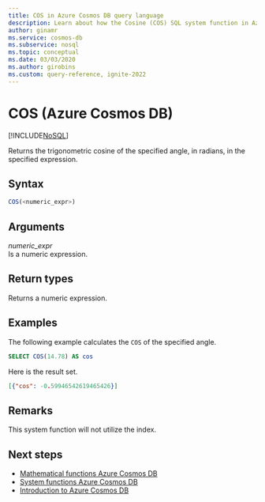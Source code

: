 ```yaml
---
title: COS in Azure Cosmos DB query language
description: Learn about how the Cosine (COS) SQL system function in Azure Cosmos DB returns the trigonometric cosine of the specified angle, in radians, in the specified expression
author: ginamr
ms.service: cosmos-db
ms.subservice: nosql
ms.topic: conceptual
ms.date: 03/03/2020
ms.author: girobins
ms.custom: query-reference, ignite-2022
---
```

# COS (Azure Cosmos DB)
[!INCLUDE[NoSQL](../../includes/appliesto-nosql.md)]

 Returns the trigonometric cosine of the specified angle, in radians, in the specified expression.  
  
## Syntax
  
```sql
COS(<numeric_expr>)  
```  
  
## Arguments
  
*numeric_expr*  
   Is a numeric expression.  
  
## Return types
  
  Returns a numeric expression.  
  
## Examples
  
  The following example calculates the `COS` of the specified angle.  
  
```sql
SELECT COS(14.78) AS cos  
```  
  
 Here is the result set.  
  
```json
[{"cos": -0.59946542619465426}]  
```  

## Remarks

This system function will not utilize the index.

## Next steps

- [Mathematical functions Azure Cosmos DB](system-functions.yml)
- [System functions Azure Cosmos DB](system-functions.md)
- [Introduction to Azure Cosmos DB](../../introduction.md)
